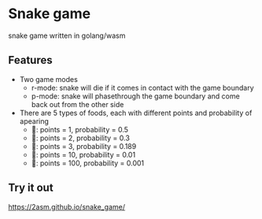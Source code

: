 # Snake game
snake game written in golang/wasm

## Features
- Two game modes
  - r-mode: snake will die if it comes in contact with the game boundary
  - p-mode: snake will phasethrough the game boundary and come back out from the other side
- There are 5 types of foods, each with different points and probability of apearing
  - 🍒: points = 1,     probability = 0.5
  - 🍌: points = 2,     probability = 0.3
  - 🍇: points = 3,     probability = 0.189
  - 🍑: points = 10,    probability = 0.01
  - 🍍: points = 100,   probability = 0.001
## Try it out
https://2asm.github.io/snake_game/
